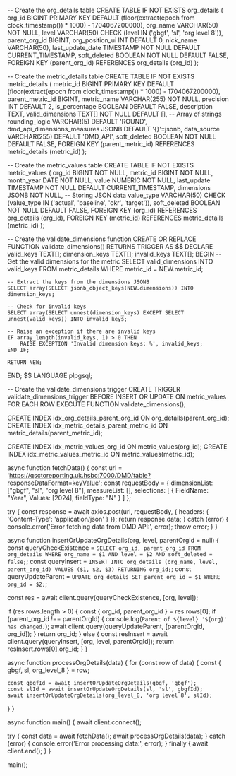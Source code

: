 -- Create the org_details table
CREATE TABLE IF NOT EXISTS org_details (
    org_id  BIGINT PRIMARY KEY DEFAULT (floor(extract(epoch from clock_timestamp()) * 1000) - 1704067200000),
    org_name VARCHAR(50) NOT NULL,
    level VARCHAR(50) CHECK (level IN ('gbgf', 'sl', 'org level 8')),
    parent_org_id BIGINT,
    org_position_ui INT DEFAULT 0,
    nick_name VARCHAR(50),
    last_update_date TIMESTAMP NOT NULL DEFAULT CURRENT_TIMESTAMP,
    soft_deleted BOOLEAN NOT NULL DEFAULT FALSE,
    FOREIGN KEY (parent_org_id) REFERENCES org_details (org_id)
);

-- Create the metric_details table
CREATE TABLE IF NOT EXISTS metric_details (
    metric_id BIGINT PRIMARY KEY DEFAULT (floor(extract(epoch from clock_timestamp()) * 1000) - 1704067200000),
    parent_metric_id BIGINT,
    metric_name VARCHAR(255) NOT NULL,
    precision INT DEFAULT 2,
    is_percentage BOOLEAN DEFAULT FALSE,
    description TEXT,
    valid_dimensions TEXT[] NOT NULL DEFAULT [], -- Array of strings
    rounding_logic VARCHAR(5) DEFAULT 'ROUND',
    dmd_api_dimensions_measures JSONB DEFAULT '{}'::jsonb,
    data_source VARCHAR(255) DEFAULT 'DMD_API',
    soft_deleted BOOLEAN NOT NULL DEFAULT FALSE,
    FOREIGN KEY (parent_metric_id) REFERENCES metric_details (metric_id)
);

-- Create the metric_values table
CREATE TABLE IF NOT EXISTS metric_values (
    org_id BIGINT NOT NULL,
    metric_id BIGINT NOT NULL,
    month_year DATE NOT NULL,
    value NUMERIC NOT NULL,
    last_update TIMESTAMP NOT NULL DEFAULT CURRENT_TIMESTAMP,
    dimensions JSONB NOT NULL, -- Storing JSON data
    value_type VARCHAR(50) CHECK (value_type IN ('actual', 'baseline', 'okr', 'target')),
    soft_deleted BOOLEAN NOT NULL DEFAULT FALSE,
    FOREIGN KEY (org_id) REFERENCES org_details (org_id),
    FOREIGN KEY (metric_id) REFERENCES metric_details (metric_id)
);

-- Create the validate_dimensions function
CREATE OR REPLACE FUNCTION validate_dimensions()
RETURNS TRIGGER AS $$
DECLARE
    valid_keys TEXT[];
    dimension_keys TEXT[];
    invalid_keys TEXT[];
BEGIN
    -- Get the valid dimensions for the metric
    SELECT valid_dimensions INTO valid_keys
    FROM metric_details
    WHERE metric_id = NEW.metric_id;

    -- Extract the keys from the dimensions JSONB
    SELECT array(SELECT jsonb_object_keys(NEW.dimensions)) INTO dimension_keys;

    -- Check for invalid keys
    SELECT array(SELECT unnest(dimension_keys) EXCEPT SELECT unnest(valid_keys)) INTO invalid_keys;

    -- Raise an exception if there are invalid keys
    IF array_length(invalid_keys, 1) > 0 THEN
        RAISE EXCEPTION 'Invalid dimension keys: %', invalid_keys;
    END IF;

    RETURN NEW;
END;
$$ LANGUAGE plpgsql;

-- Create the validate_dimensions trigger
CREATE TRIGGER validate_dimensions_trigger
BEFORE INSERT OR UPDATE ON metric_values
FOR EACH ROW
EXECUTE FUNCTION validate_dimensions();



CREATE INDEX idx_org_details_parent_org_id ON org_details(parent_org_id);
CREATE INDEX idx_metric_details_parent_metric_id ON metric_details(parent_metric_id);

CREATE INDEX idx_metric_values_org_id ON metric_values(org_id);
CREATE INDEX idx_metric_values_metric_id ON metric_values(metric_id);












async function fetchData() {
  const url = 'https://qsctoreporting.uk.hsbc:7000/DMD/table?responseDataFormat=keyValue';
  const requestBody = {
    dimensionList: ["gbgf", "sl", "org level 8"],
    measureList: [],
    selections: [
      {
        FieldName: "Year",
        Values: [2024],
        fieldType: "N"
      }
    ]
  };

  try {
    const response = await axios.post(url, requestBody, {
      headers: { 'Content-Type': 'application/json' }
    });
    return response.data;
  } catch (error) {
    console.error('Error fetching data from DMD API:', error);
    throw error;
  }
}

async function insertOrUpdateOrgDetails(org, level, parentOrgId = null) {
  const queryCheckExistence = `
    SELECT org_id, parent_org_id FROM org_details WHERE org_name = $1 AND level = $2 AND soft_deleted = false;
  `;
  const queryInsert = `
    INSERT INTO org_details (org_name, level, parent_org_id)
    VALUES ($1, $2, $3)
    RETURNING org_id;
  `;
  const queryUpdateParent = `
    UPDATE org_details SET parent_org_id = $1 WHERE org_id = $2;
  `;

  const res = await client.query(queryCheckExistence, [org, level]);
  
  if (res.rows.length > 0) {
    const { org_id, parent_org_id } = res.rows[0];
    if (parent_org_id !== parentOrgId) {
      console.log(`Parent of ${level} '${org}' has changed.`);
      await client.query(queryUpdateParent, [parentOrgId, org_id]);
    }
    return org_id;
  } else {
    const resInsert = await client.query(queryInsert, [org, level, parentOrgId]);
    return resInsert.rows[0].org_id;
  }
}

async function processOrgDetails(data) {
  for (const row of data) {
    const { gbgf, sl, org_level_8 } = row;

    const gbgfId = await insertOrUpdateOrgDetails(gbgf, 'gbgf');
    const slId = await insertOrUpdateOrgDetails(sl, 'sl', gbgfId);
    await insertOrUpdateOrgDetails(org_level_8, 'org level 8', slId);
  }
}

async function main() {
  await client.connect();

  try {
    const data = await fetchData();
    await processOrgDetails(data);
  } catch (error) {
    console.error('Error processing data:', error);
  } finally {
    await client.end();
  }
}

main();
